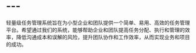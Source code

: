 # ---
轻量级任务管理系统旨在为小型企业和团队提供一个简单、易用、高效的任务管理平台。希望通过我们的系统，能够帮助企业和团队提高任务分配、执行和管理的效率，降低沟通成本和误解的风险，提升团队协作和工作效率，从而实现业务和项目的成功。
